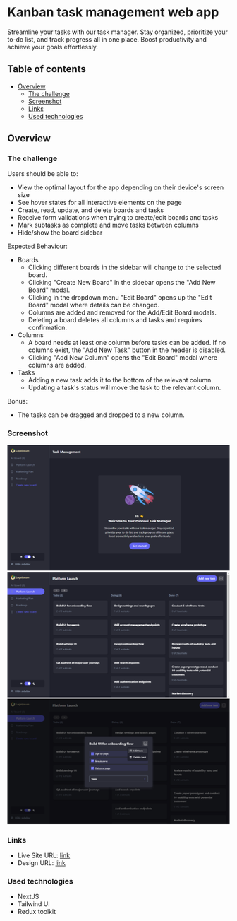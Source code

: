 # Kanban task management web app

Streamline your tasks with our task manager. Stay organized, prioritize
your to-do list, and track progress all in one place. Boost productivity
and achieve your goals effortlessly.

## Table of contents

- [Overview](#overview)
  - [The challenge](#the-challenge)
  - [Screenshot](#screenshot)
  - [Links](#links)
  - [Used technologies](#used-technologies)

## Overview

### The challenge

Users should be able to:

- View the optimal layout for the app depending on their device's screen size
- See hover states for all interactive elements on the page
- Create, read, update, and delete boards and tasks
- Receive form validations when trying to create/edit boards and tasks
- Mark subtasks as complete and move tasks between columns
- Hide/show the board sidebar

Expected Behaviour:

- Boards
  - Clicking different boards in the sidebar will change to the selected board.
  - Clicking "Create New Board" in the sidebar opens the "Add New Board" modal.
  - Clicking in the dropdown menu "Edit Board" opens up the "Edit Board" modal where details can be changed.
  - Columns are added and removed for the Add/Edit Board modals.
  - Deleting a board deletes all columns and tasks and requires confirmation.
- Columns
  - A board needs at least one column before tasks can be added. If no columns exist, the "Add New Task" button in the header is disabled.
  - Clicking "Add New Column" opens the "Edit Board" modal where columns are added.
- Tasks
  - Adding a new task adds it to the bottom of the relevant column.
  - Updating a task's status will move the task to the relevant column.

Bonus:

- The tasks can be dragged and dropped to a new column.

### Screenshot

![Screenshot](./screenshots/Screenshot_1.png)
![Screenshot](./screenshots/Screenshot_2.png)
![Screenshot](./screenshots/Screenshot_3.png)

### Links

- Live Site URL: [link]([https://kanban-task-management-app.netlify.app/](https://nextjs-task-management-app.vercel.app/))
- Design URL: [link](https://www.frontendmentor.io/challenges/kanban-task-management-web-app-wgQLt-HlbB)

### Used technologies

- NextJS
- Tailwind UI
- Redux toolkit
